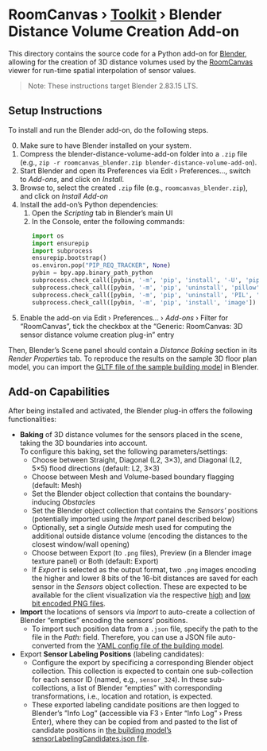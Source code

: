 # **RoomCanvas** › [Toolkit](../) › Blender Distance Volume Creation Add-on

This directory contains the source code for a Python add-on for [Blender](https://blender.org), allowing for the creation of 3D distance volumes used by the [RoomCanvas](https://roomcanvas.dev) viewer for run-time spatial interpolation of sensor values.

> Note: These instructions target Blender 2.83.15 LTS.

## Setup Instructions

To install and run the Blender add-on, do the following steps.

0. Make sure to have Blender installed on your system.
1. Compress the blender-distance-volume-add-on folder into a `.zip` file (e.g., `zip -r roomcanvas_blender.zip blender-distance-volume-add-on`).
2. Start Blender and open its Preferences via Edit › Preferences…, switch to *Add-ons*, and click on *Install*.  
3. Browse to, select the created `.zip` file (e.g., `roomcanvas_blender.zip`), and click on *Install Add-on*
4. Install the add-on’s Python dependencies:  
    1. Open the *Scripting* tab in Blender’s main UI
    2. In the Console, enter the following commands:  
        ```python
        import os
        import ensurepip
        import subprocess
        ensurepip.bootstrap()
        os.environ.pop("PIP_REQ_TRACKER", None)
        pybin = bpy.app.binary_path_python
        subprocess.check_call([pybin, '-m', 'pip', 'install', '-U', 'pip'])
        subprocess.check_call([pybin, '-m', 'pip', 'uninstall', 'pillow', '-y'])
        subprocess.check_call([pybin, '-m', 'pip', 'uninstall', 'PIL', '-y'])
        subprocess.check_call([pybin, '-m', 'pip', 'install', 'image'])
        ```
5. Enable the add-on via Edit › Preferences… › *Add-ons* › Filter for “RoomCanvas”, tick the checkbox at the “Generic: RoomCanvas: 3D sensor distance volume creation plug-in” entry

Then, Blender’s Scene panel should contain a *Distance Baking* section in its *Render Properties* tab.
To reproduce the results on the sample 3D floor plan model, you can import the [GLTF file of the sample building model](../../viewer/example/data/building-models/asset-78/3d-floor-plans/asset-78.glb) in Blender.

## Add-on Capabilities

After being installed and activated, the Blender plug-in offers the following functionalities:

- **Baking** of 3D distance volumes for the sensors placed in the scene, taking the 3D boundaries into account.  
To configure this baking, set the following parameters/settings:
    - Choose between Straight, Diagonal (L2, 3×3), and Diagonal (L2, 5×5) flood directions (default: L2, 3×3)
    - Choose between Mesh and Volume-based boundary flagging (default: Mesh)
    - Set the Blender object collection that contains the boundary-inducing *Obstacles*
    - Set the Blender object collection that contains the *Sensors’* positions (potentially imported using the *Import* panel described below)
    - Optionally, set a single *Outside* mesh used for computing the additional outside distance volume (encoding the distances to the closest window/wall opening)
    - Choose between Export (to `.png` files), Preview (in a Blender image texture panel) or Both (default: Export)
    - If *Export* is selected as the output format, two `.png` images encoding the higher and lower 8 bits of the 16-bit distances are saved for each sensor in the *Sensors* object collection. These are expected to be available for the client visualization via the respective [high](../../viewer/example/data/building-models/asset-78/distance-maps/sensor_324_high.png) and [low bit encoded PNG files](../../viewer/example/data/building-models/asset-78/distance-maps/sensor_324_low.png).
- **Import** the locations of sensors via *Import* to auto-create a collection of Blender “empties” encoding the sensors’ positions.
    - To import such position data from a `.json` file, specify the path to the file in the *Path:* field. Therefore, you can use a JSON file auto-converted from the [YAML config file of the building model](../../viewer/example/data/building-models/asset-78/properties/config.yaml).
- Export **Sensor Labeling Positions** (labeling candidates):
    - Configure the export by specificing a corresponding Blender object collection. This collection is expected to contain one sub-collection for each sensor ID (named, e.g.,  `sensor_324`). In these sub-collections, a list of Blender “empties” with corresponding transformations, i.e., location and rotation, is expected.  
    - These exported labeling candidate positions are then logged to Blender’s ”Info Log” (accessible via F3 › Enter “Info Log” › Press Enter), where they can be copied from and pasted to the list of candidate positions in [the building model’s sensorLabelingCandidates.json file](../../viewer/example/data/building-models/asset-78/properties/sensorLabelingCandidates.json).
